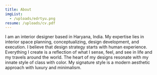 ```yaml
---
title: About
imgList:
  - /uploads/edrtyu.png
resume: /uploads/cv.pdf
---
```

I am an interior designer based in Haryana, India. My expertise lies in interior space planning, conceptualizing, design development, and execution. I believe that design strategy starts with human experience. Everything I create is a reflection of what I sense, feel, and see in life and my travels around the world. The heart of my designs resonate with my innate style of class with color. My signature style is a modern aesthetic approach with luxury and minimalism.


